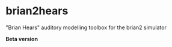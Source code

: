 brian2hears
===========

"Brian Hears" auditory modelling toolbox for the brian2 simulator

**Beta version**
